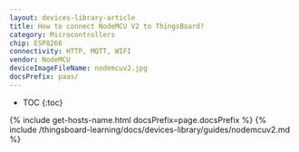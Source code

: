 ```yaml
---
layout: devices-library-article
title: How to connect NodeMCU V2 to ThingsBoard?
category: Microcontrollers
chip: ESP8266
connectivity: HTTP, MQTT, WIFI
vendor: NodeMCU
deviceImageFileName: nodemcuv2.jpg
docsPrefix: paas/
---
```


* TOC
{:toc}

{% include get-hosts-name.html docsPrefix=page.docsPrefix %}
{% include /thingsboard-learning/docs/devices-library/guides/nodemcuv2.md %}
